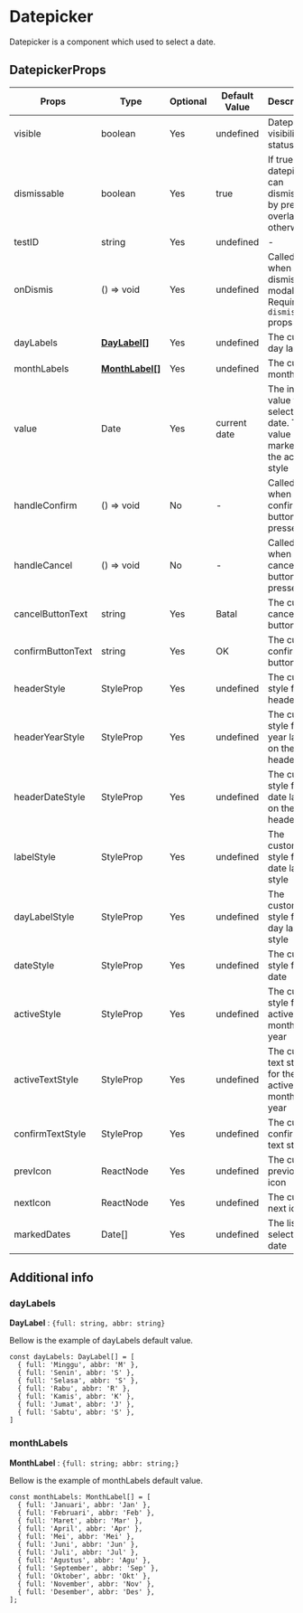 # Datepicker

Datepicker is a component which used to select a date.

## DatepickerProps

| Props             | Type                             | Optional | Default Value | Description                                                                  |
| ----------------- | -------------------------------- | -------- | ------------- | ---------------------------------------------------------------------------- |
| visible           | boolean                          | Yes      | undefined     | Datepicker visibility status                                                 |
| dismissable       | boolean                          | Yes      | true          | If true, datepicker can dismissed by press on overlay and otherwise          |
| testID            | string                           | Yes      | undefined     | -                                                                            |
| onDismis          | () => void                       | Yes      | undefined     | Called when dismis the modal. Require `dismissable` props                    |
| dayLabels         | [**DayLabel[]**](#daylabels)     | Yes      | undefined     | The custom day label                                                         |
| monthLabels       | [**MonthLabel[]**](#monthlabels) | Yes      | undefined     | The custom month label                                                       |
| value             | Date                             | Yes      | current date  | The initial value fot selected date. The value is marked by the active style |
| handleConfirm     | () => void                       | No       | -             | Called when confirm button is pressed                                        |
| handleCancel      | () => void                       | No       | -             | Called when cancel button is pressed                                         |
| cancelButtonText  | string                           | Yes      | Batal         | The custom cancel button text                                                |
| confirmButtonText | string                           | Yes      | OK            | The custom confirm button text                                               |
| headerStyle       | StyleProp<ViewStyle>             | Yes      | undefined     | The custom style for the header                                              |
| headerYearStyle   | StyleProp<TextStyle>             | Yes      | undefined     | The custom style for the year label on the header                            |
| headerDateStyle   | StyleProp<TextStyle>             | Yes      | undefined     | The custom style for the date label on the header                            |
| labelStyle        | StyleProp<TextStyle>             | Yes      | undefined     | The custome style for the date label style                                   |
| dayLabelStyle     | StyleProp<TextStyle>             | Yes      | undefined     | The custome style for the day label style                                    |
| dateStyle         | StyleProp<TextStyle>             | Yes      | undefined     | The custom style for the date                                                |
| activeStyle       | StyleProp<ViewStyle>             | Yes      | undefined     | The custom style for active date, month, and year                            |
| activeTextStyle   | StyleProp<ViewStyle>             | Yes      | undefined     | The custom text style for the active date, month, and year                   |
| confirmTextStyle  | StyleProp<TextStyle>             | Yes      | undefined     | The custom confirm text style                                                |
| prevIcon          | ReactNode                        | Yes      | undefined     | The custom previous icon                                                     |
| nextIcon          | ReactNode                        | Yes      | undefined     | The custom next icon                                                         |
| markedDates       | Date[]                           | Yes      | undefined     | The list of selectable date                                                  |

## Additional info

### dayLabels

**DayLabel** : `{full: string, abbr: string}`

Bellow is the example of dayLabels default value.

```
const dayLabels: DayLabel[] = [
  { full: 'Minggu', abbr: 'M' },
  { full: 'Senin', abbr: 'S' },
  { full: 'Selasa', abbr: 'S' },
  { full: 'Rabu', abbr: 'R' },
  { full: 'Kamis', abbr: 'K' },
  { full: 'Jumat', abbr: 'J' },
  { full: 'Sabtu', abbr: 'S' },
]
```

### monthLabels

**MonthLabel** : `{full: string; abbr: string;}`

Bellow is the example of monthLabels default value.

```
const monthLabels: MonthLabel[] = [
  { full: 'Januari', abbr: 'Jan' },
  { full: 'Februari', abbr: 'Feb' },
  { full: 'Maret', abbr: 'Mar' },
  { full: 'April', abbr: 'Apr' },
  { full: 'Mei', abbr: 'Mei' },
  { full: 'Juni', abbr: 'Jun' },
  { full: 'Juli', abbr: 'Jul' },
  { full: 'Agustus', abbr: 'Agu' },
  { full: 'September', abbr: 'Sep' },
  { full: 'Oktober', abbr: 'Okt' },
  { full: 'November', abbr: 'Nov' },
  { full: 'Desember', abbr: 'Des' },
];
```
